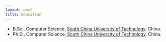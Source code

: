 ```yaml
---
layout: post
title: Education
---
```

<ul>
<li><t1><span>B.Sc., Computer Science, <a href="https://www.scut.edu.cn" target="_blank">South China University of Technology</a>, China.</span></t1></li>
<li><t1><span>Ph.D., Computer Science, <a href="https://www.scut.edu.cn" target="_blank">South China University of Technology</a>, China.</span></t1></li>
</ul>

